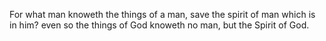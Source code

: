 For what man knoweth the things of a man, save the spirit of man which is in him? even so the things of God knoweth no man, but the Spirit of God.
